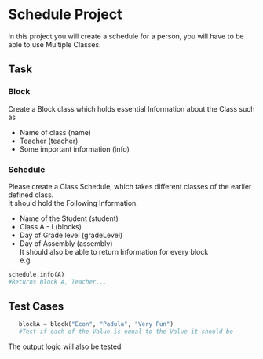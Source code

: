 # Schedule Project	
 In this project you will create a schedule for a person, you will have to be able to use Multiple Classes.	
 ## Task	
 ### Block	
 Create a Block class which holds essential Information about the Class such as	
 * Name of class (name)	
* Teacher (teacher)	
* Some important information (info)	
 ### Schedule	
 Please create a Class Schedule, which takes different classes of the earlier defined class.	
It should hold the Following Information.	
 * Name of the Student (student)	
* Class A - I (blocks)	
* Day of Grade level (gradeLevel)	
* Day of Assembly (assembly)	
 It should also be able to return Information for every block	
e.g.	
 ```python	
schedule.info(A)	
#Returns Block A, Teacher...	
```	
 ## Test Cases	
 ```python	
    blockA = block("Econ", "Padula", "Very Fun")	
    #Test if each of the Value is equal to the Value it should be	
```	
 The output logic will also be tested
